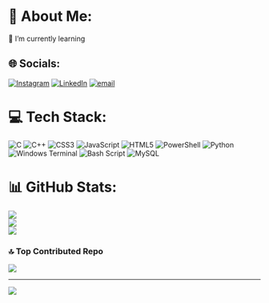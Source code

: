 # 💫 About Me:
🌱 I’m currently learning


## 🌐 Socials:
[![Instagram](https://img.shields.io/badge/Instagram-%23E4405F.svg?logo=Instagram&logoColor=white)](https://instagram.com/Mohit) [![LinkedIn](https://img.shields.io/badge/LinkedIn-%230077B5.svg?logo=linkedin&logoColor=white)](https://linkedin.com/in/Mohit) [![email](https://img.shields.io/badge/Email-D14836?logo=gmail&logoColor=white)](mailto:ghsmohit2004@gmail.com) 

# 💻 Tech Stack:
![C](https://img.shields.io/badge/c-%2300599C.svg?style=for-the-badge&logo=c&logoColor=white) ![C++](https://img.shields.io/badge/c++-%2300599C.svg?style=for-the-badge&logo=c%2B%2B&logoColor=white) ![CSS3](https://img.shields.io/badge/css3-%231572B6.svg?style=for-the-badge&logo=css3&logoColor=white) ![JavaScript](https://img.shields.io/badge/javascript-%23323330.svg?style=for-the-badge&logo=javascript&logoColor=%23F7DF1E) ![HTML5](https://img.shields.io/badge/html5-%23E34F26.svg?style=for-the-badge&logo=html5&logoColor=white) ![PowerShell](https://img.shields.io/badge/PowerShell-%235391FE.svg?style=for-the-badge&logo=powershell&logoColor=white) ![Python](https://img.shields.io/badge/python-3670A0?style=for-the-badge&logo=python&logoColor=ffdd54) ![Windows Terminal](https://img.shields.io/badge/Windows%20Terminal-%234D4D4D.svg?style=for-the-badge&logo=windows-terminal&logoColor=white) ![Bash Script](https://img.shields.io/badge/bash_script-%23121011.svg?style=for-the-badge&logo=gnu-bash&logoColor=white) ![MySQL](https://img.shields.io/badge/mysql-4479A1.svg?style=for-the-badge&logo=mysql&logoColor=white)
# 📊 GitHub Stats:
![](https://github-readme-stats.vercel.app/api?username=ByteBandit-100&theme=dark&hide_border=false&include_all_commits=false&count_private=false)<br/>
![](https://nirzak-streak-stats.vercel.app/?user=ByteBandit-100&theme=dark&hide_border=false)<br/>
![](https://github-readme-stats.vercel.app/api/top-langs/?username=ByteBandit-100&theme=dark&hide_border=false&include_all_commits=false&count_private=false&layout=compact)

### 🔝 Top Contributed Repo
![](https://github-contributor-stats.vercel.app/api?username=ByteBandit-100&limit=5&theme=dark&combine_all_yearly_contributions=true)

---
[![](https://visitcount.itsvg.in/api?id=ByteBandit-100&icon=0&color=0)](https://visitcount.itsvg.in)

<!-- Proudly created with GPRM ( https://gprm.itsvg.in ) -->